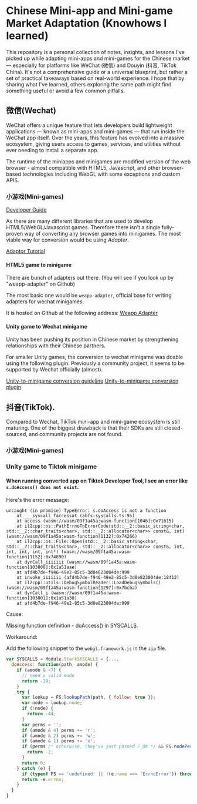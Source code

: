 # Chinese Mini-app and Mini-game Market Adaptation (Knowhows I learned)

This repository is a personal collection of notes, insights, and lessons I've picked up while adapting mini-apps and mini-games for the Chinese market — especially for platforms like WeChat (微信) and Douyin (抖音, TikTok China).
It's not a comprehensive guide or a universal blueprint, but rather a set of practical takeaways based on real-world experience. I hope that by sharing what I've learned, others exploring the same path might find something useful or avoid a few common pitfalls.


## 微信(Wechat)

WeChat offers a unique feature that lets developers build lightweight applications — known as mini-apps and mini-games — that run inside the WeChat app itself. Over the years, this feature has evolved into a massive ecosystem, giving users access to games, services, and utilities without ever needing to install a separate app.

The runtime of the miniapps and minigames are modified version of the web browser - almost compatible with HTML5, Javascript, and other browser-based technologies including WebGL with some exceptions and custom APIS.

### 小游戏(Mini-games)

[Developer Guide](https://developers.weixin.qq.com/minigame/dev/guide/)

As there are many different libraries that are used to develop HTML5/WebGL/Javascript games.
Therefore there isn't a single fully-proven way of converting any browser games into minigames.
The most viable way for conversion would be using *Adapter*.

[Adaptor Tutorial](https://developers.weixin.qq.com/minigame/en/dev/tutorial/base/adapter.html)

#### HTML5 game to minigame

There are bunch of adapters out there. (You will see if you look up by "weapp-adapter" on Github)

The most basic one would be `weapp-adapter`, official base for writing adapters for wechat minigames.

It is hosted on Github at the following address:
[Weapp Adapter](https://github.com/finscn/weapp-adapter)

#### Unity game to Wechat minigame

Unity has been pushing its position in Chinese market by strengthening relationships with their Chinese partners.

For smaller Unity games, the conversion to wechat minigame was doable using the following plugin.
Previously a community project, it seems to be supported by Wechat officially (almost).

[Unity-to-minigame conversion guideline](https://wechat-miniprogram.github.io/minigame-unity-webgl-transform/)
[Unity-to-minigame conversion plugin](https://github.com/wechat-miniprogram/minigame-tuanjie-transform-sdk)

## 抖音(TikTok).

Compared to Wechat, TikTok mini-app and mini-game ecosystem is still maturing.
One of the biggest drawback is that their SDKs are still closed-sourced, and community projects are not found.

### 小游戏(Mini-games)

### Unity game to Tiktok minigame


#### When running converted app on Tiktok Developer Tool, I see an error like `s.doAccess() does not exist`.

Here's the error message:
```
uncaught (in promise) TypeError: s.doAccess is not a function
    at ___syscall_faccessat (abfs-syscalls.ts:95)
    at access (wasm://wasm/09f1a45a:wasm-function[1046]:0x71615)
    at il2cpp::os::PathErrnoToErrorCode(std::__2::basic_string<char, std::__2::char_traits<char>, std::__2::allocator<char>> const&, int) (wasm://wasm/09f1a45a:wasm-function[1132]:0x74266)
    at il2cpp::os::File::Open(std::__2::basic_string<char, std::__2::char_traits<char>, std::__2::allocator<char>> const&, int, int, int, int, int*) (wasm://wasm/09f1a45a:wasm-function[1152]:0x74890)
    at dynCall_iiiiiii (wasm://wasm/09f1a45a:wasm-function[103808]:0x1a51aae)
    at afd4b7de-f946-49e2-85c5-3d0e823004de:999
    at invoke_iiiiiii (afd4b7de-f946-49e2-85c5-3d0e823004de:18412)
    at il2cpp::utils::DebugSymbolReader::LoadDebugSymbols() (wasm://wasm/09f1a45a:wasm-function[1297]:0x7bcba)
    at dynCall_i (wasm://wasm/09f1a45a:wasm-function[103801]:0x1a51a38)
    at afd4b7de-f946-49e2-85c5-3d0e823004de:999
```
Cause:

Missing function definition - doAccess() in SYSCALLS.

Workaround:

Add the following snippet to the `webgl.framework.js` in the `zip` file.

```javascript
var SYSCALLS = Module.StarkSYSCALLS = {...,
  doAccess: function(path, amode) {
    if (amode & ~7) {
      // need a valid mode
      return -28;
    }
    try {
      var lookup = FS.lookupPath(path, { follow: true });
      var node = lookup.node;
      if (!node) {
        return -44;
      }
      var perms = '';
      if (amode & 4) perms += 'r';
      if (amode & 2) perms += 'w';
      if (amode & 1) perms += 'x';
      if (perms /* otherwise, they've just passed F_OK */ && FS.nodePermissions(node, perms)) {
        return -2;
      }
      return 0;
    } catch (e) {
      if (typeof FS == 'undefined' || !(e.name === 'ErrnoError')) throw e;
      return -e.errno;
    }
  }
}
```

